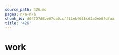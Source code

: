 ```yaml
---
source_path: 426.md
pages: n/a-n/a
chunk_id: d04757d8be67da6ccff11eb4088c03a3eb8fdfaa
title: '426'
---
```

# work
